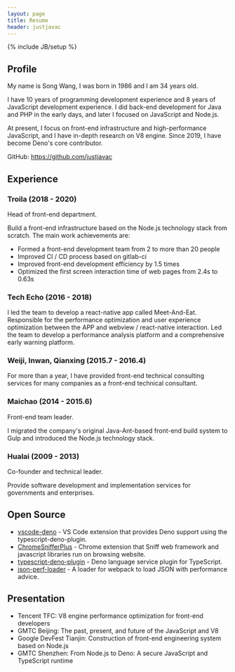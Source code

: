 ```yaml
---
layout: page
title: Resume
header: justjavac
---
```

{% include JB/setup %}	

## Profile

My name is Song Wang, I was born in 1986 and I am 34 years old.

I have 10 years of programming development experience and 8 years of JavaScript development experience.
I did back-end development for Java and PHP in the early days, and later I focused on JavaScript and Node.js.

At present, I focus on front-end infrastructure and high-performance JavaScript, and I have in-depth research on V8 engine.
Since 2019, I have become Deno's core contributor.

GitHub: https://github.com/justjavac

## Experience

### Troila (2018 - 2020)

Head of front-end department.

Build a front-end infrastructure based on the Node.js technology stack from scratch. The main work achievements are:

- Formed a front-end development team from 2 to more than 20 people
- Improved CI / CD process based on gitlab-ci
- Improved front-end development efficiency by 1.5 times
- Optimized the first screen interaction time of web pages from 2.4s to 0.63s

### Tech Echo (2016 - 2018)

I led the team to develop a react-native app called Meet-And-Eat.
Responsible for the performance optimization and user experience optimization between the APP and webview / react-native interaction.
Led the team to develop a performance analysis platform and a comprehensive early warning platform.

### Weiji, Inwan, Qianxing (2015.7 - 2016.4)

For more than a year, I have provided front-end technical consulting services for many companies as a front-end technical consultant.

### Maichao (2014 - 2015.6)

Front-end team leader.

I migrated the company's original Java-Ant-based front-end build system to Gulp and introduced the Node.js technology stack.

### Hualai (2009 - 2013)

Co-founder and technical leader.

Provide software development and implementation services for governments and enterprises.

## Open Source

- [vscode-deno](https://github.com/justjavac/vscode-deno) - VS Code extension that provides Deno support using the typescript-deno-plugin.
- [ChromeSnifferPlus](https://github.com/justjavac/ChromeSnifferPlus) - Chrome extension that Sniff web framework and javascript libraries run on browsing website.
- [typescript-deno-plugin](https://github.com/justjavac/typescript-deno-plugin) - Deno language service plugin for TypeScript.
- [json-perf-loader](https://github.com/justjavac/json-perf-loader) - A loader for webpack to load JSON with performance advice.

## Presentation

- Tencent TFC: V8 engine performance optimization for front-end developers
- GMTC Beijing: The past, present, and future of the JavaScript and V8
- Google DevFest Tianjin: Construction of front-end engineering system based on Node.js
- GMTC Shenzhen: From Node.js to Deno: A secure JavaScript and TypeScript runtime
